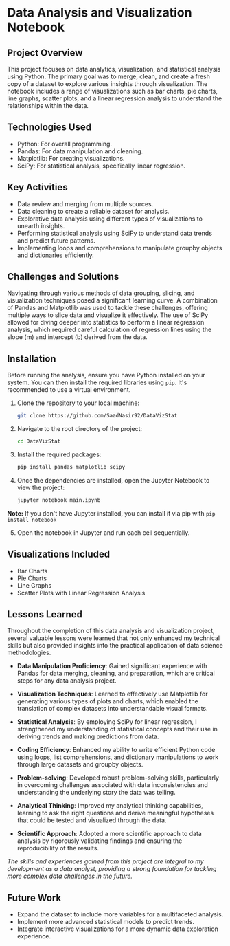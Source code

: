 # Data Analysis and Visualization Notebook

## Project Overview

This project focuses on data analytics, visualization, and statistical analysis using Python. The primary goal was to merge, clean, and create a fresh copy of a dataset to explore various insights through visualization. The notebook includes a range of visualizations such as bar charts, pie charts, line graphs, scatter plots, and a linear regression analysis to understand the relationships within the data.

## Technologies Used

- Python: For overall programming.
- Pandas: For data manipulation and cleaning.
- Matplotlib: For creating visualizations.
- SciPy: For statistical analysis, specifically linear regression.

## Key Activities

- Data review and merging from multiple sources.
- Data cleaning to create a reliable dataset for analysis.
- Explorative data analysis using different types of visualizations to unearth insights.
- Performing statistical analysis using SciPy to understand data trends and predict future patterns.
- Implementing loops and comprehensions to manipulate groupby objects and dictionaries efficiently.

## Challenges and Solutions

Navigating through various methods of data grouping, slicing, and visualization techniques posed a significant learning curve. A combination of Pandas and Matplotlib was used to tackle these challenges, offering multiple ways to slice data and visualize it effectively. The use of SciPy allowed for diving deeper into statistics to perform a linear regression analysis, which required careful calculation of regression lines using the slope (m) and intercept (b) derived from the data.

## Installation
Before running the analysis, ensure you have Python installed on your system. You can then install the required libraries using `pip`. It's recommended to use a virtual environment.

1. Clone the repository to your local machine:
    ```bash
    git clone https://github.com/SaadNasir92/DataVizStat
    ```
2. Navigate to the root directory of the project:
    ```bash
    cd DataVizStat
    ```
3. Install the required packages:
    ```bash
    pip install pandas matplotlib scipy
    ```
4. Once the dependencies are installed, open the Jupyter Notebook to view the project:
    ```bash
    jupyter notebook main.ipynb
    ```
**Note:** If you don't have Jupyter installed, you can install it via pip with `pip install notebook`

5. Open the notebook in Jupyter and run each cell sequentially.

## Visualizations Included

- Bar Charts
- Pie Charts
- Line Graphs
- Scatter Plots with Linear Regression Analysis

## Lessons Learned

Throughout the completion of this data analysis and visualization project, several valuable lessons were learned that not only enhanced my technical skills but also provided insights into the practical application of data science methodologies.

- **Data Manipulation Proficiency**: Gained significant experience with Pandas for data merging, cleaning, and preparation, which are critical steps for any data analysis project.

- **Visualization Techniques**: Learned to effectively use Matplotlib for generating various types of plots and charts, which enabled the translation of complex datasets into understandable visual formats.

- **Statistical Analysis**: By employing SciPy for linear regression, I strengthened my understanding of statistical concepts and their use in deriving trends and making predictions from data.

- **Coding Efficiency**: Enhanced my ability to write efficient Python code using loops, list comprehensions, and dictionary manipulations to work through large datasets and groupby objects.

- **Problem-solving**: Developed robust problem-solving skills, particularly in overcoming challenges associated with data inconsistencies and understanding the underlying story the data was telling.

- **Analytical Thinking**: Improved my analytical thinking capabilities, learning to ask the right questions and derive meaningful hypotheses that could be tested and visualized through the data.

- **Scientific Approach**: Adopted a more scientific approach to data analysis by rigorously validating findings and ensuring the reproducibility of the results.

*The skills and experiences gained from this project are integral to my development as a data analyst, providing a strong foundation for tackling more complex data challenges in the future.*

## Future Work

- Expand the dataset to include more variables for a multifaceted analysis.
- Implement more advanced statistical models to predict trends.
- Integrate interactive visualizations for a more dynamic data exploration experience.


